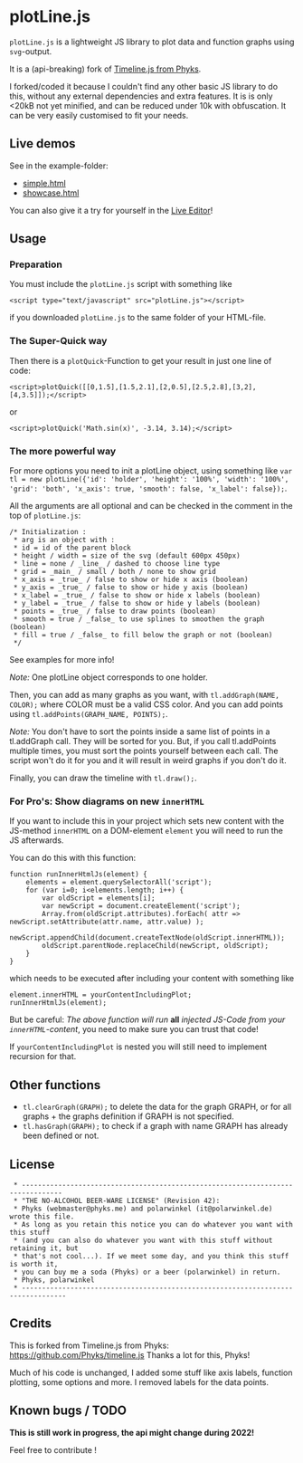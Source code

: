 # plotLine.js

`plotLine.js` is a lightweight JS library to plot data and function graphs using `svg`-output.

It is a (api-breaking) fork of [Timeline.js from Phyks](https://github.com/Phyks/timeline.js).

I forked/coded it because I couldn't find any other basic JS library to do this, without any external dependencies and extra features. It is is only <20kB not yet minified, and can be reduced under 10k with obfuscation. It can be very easily customised to fit your needs.

## Live demos

See in the example-folder:

- [simple.html](https://polarwinkel.github.io/plotLine.js/examples/simple.html)
- [showcase.html](https://polarwinkel.github.io/plotLine.js/examples/showcase.html)

You can also give it a try for yourself in the [Live Editor](https://polarwinkel.github.io/plotLine.js/liveEditor/liveEditor.html)!
## Usage

### Preparation

You must include the `plotLine.js` script with something like

`<script type="text/javascript" src="plotLine.js"></script>`

if you downloaded `plotLine.js` to the same folder of your HTML-file.

### The Super-Quick way

Then there is a `plotQuick`-Function to get your result in just one line of code:

`<script>plotQuick([[0,1.5],[1.5,2.1],[2,0.5],[2.5,2.8],[3,2],[4,3.5]]);</script>`

or

`<script>plotQuick('Math.sin(x)', -3.14, 3.14);</script>`


### The more powerful way

For more options you need to init a plotLine object, using something like `var tl = new plotLine({'id': 'holder', 'height': '100%', 'width': '100%', 'grid': 'both', 'x_axis': true, 'smooth': false, 'x_label': false});`.

All the arguments are all optional and can be checked in the comment in the top of `plotLine.js`:

```
/* Initialization :
 * arg is an object with :
 * id = id of the parent block
 * height / width = size of the svg (default 600px 450px)
 * line = none / _line_ / dashed to choose line type
 * grid = _main_ / small / both / none to show grid
 * x_axis = _true_ / false to show or hide x axis (boolean)
 * y_axis = _true_ / false to show or hide y axis (boolean)
 * x_label = _true_ / false to show or hide x labels (boolean)
 * y_label = _true_ / false to show or hide y labels (boolean)
 * points = _true_ / false to draw points (boolean)
 * smooth = true / _false_ to use splines to smoothen the graph (boolean)
 * fill = true / _false_ to fill below the graph or not (boolean)
 */
```

See examples for more info!

_Note:_ One plotLine object corresponds to one holder.

Then, you can add as many graphs as you want, with `tl.addGraph(NAME, COLOR);` where COLOR must be a valid CSS color.
And you can add points using `tl.addPoints(GRAPH_NAME, POINTS);`.

_Note:_ You don't have to sort the points inside a same list of points in a tl.addGraph call. They will be sorted for you. But, if you call tl.addPoints multiple times, you must sort the points yourself between each call. The script won't do it for you and it will result in weird graphs if you don't do it.

Finally, you can draw the timeline with `tl.draw();`.

### For Pro's: Show diagrams on new `innerHTML`

If you want to include this in your project which sets new content with the JS-method `innerHTML` on a DOM-element `element` you will need to run the JS afterwards.

You can do this with this function:

```
function runInnerHtmlJs(element) {
    elements = element.querySelectorAll('script');
    for (var i=0; i<elements.length; i++) {
        var oldScript = elements[i];
        var newScript = document.createElement('script');
        Array.from(oldScript.attributes).forEach( attr => newScript.setAttribute(attr.name, attr.value) );
        newScript.appendChild(document.createTextNode(oldScript.innerHTML));
        oldScript.parentNode.replaceChild(newScript, oldScript);
    }
}
```

which needs to be executed after including your content with something like

```
element.innerHTML = yourContentIncludingPlot;
runInnerHtmlJs(element);
```

But be careful: _The above function will run_ __all__ _injected JS-Code from your `innerHTML`-content_, you need to make sure you can trust that code!

If `yourContentIncludingPlot` is nested you will still need to implement recursion for that.

## Other functions

* `tl.clearGraph(GRAPH);` to delete the data for the graph GRAPH, or for all graphs + the graphs definition if GRAPH is not specified.
* `tl.hasGraph(GRAPH);` to check if a graph with name GRAPH has already been defined or not.

## License

```
 * --------------------------------------------------------------------------------
 * "THE NO-ALCOHOL BEER-WARE LICENSE" (Revision 42):
 * Phyks (webmaster@phyks.me) and polarwinkel (it@polarwinkel.de) wrote this file.
 * As long as you retain this notice you can do whatever you want with this stuff 
 * (and you can also do whatever you want with this stuff without retaining it, but
 * that's not cool...). If we meet some day, and you think this stuff is worth it,
 * you can buy me a soda (Phyks) or a beer (polarwinkel) in return.
 * Phyks, polarwinkel
 * ---------------------------------------------------------------------------------
```

## Credits

This is forked from Timeline.js from Phyks:
https://github.com/Phyks/timeline.js
Thanks a lot for this, Phyks!

Much of his code is unchanged, I added some stuff like axis labels, function plotting, some options and more.
I removed labels for the data points.

## Known bugs / TODO

__This is still work in progress, the api might change during 2022!__

Feel free to contribute !
